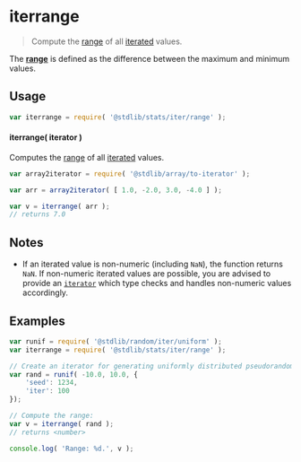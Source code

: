<!--

@license Apache-2.0

Copyright (c) 2019 The Stdlib Authors.

Licensed under the Apache License, Version 2.0 (the "License");
you may not use this file except in compliance with the License.
You may obtain a copy of the License at

   http://www.apache.org/licenses/LICENSE-2.0

Unless required by applicable law or agreed to in writing, software
distributed under the License is distributed on an "AS IS" BASIS,
WITHOUT WARRANTIES OR CONDITIONS OF ANY KIND, either express or implied.
See the License for the specific language governing permissions and
limitations under the License.

-->

# iterrange

> Compute the [range][range] of all [iterated][mdn-iterator-protocol] values.

<section class="intro">

The [**range**][range] is defined as the difference between the maximum and minimum values.

</section>

<!-- /.intro -->

<!-- Package usage documentation. -->

<section class="usage">

## Usage

```javascript
var iterrange = require( '@stdlib/stats/iter/range' );
```

#### iterrange( iterator )

Computes the [range][range] of all [iterated][mdn-iterator-protocol] values.

```javascript
var array2iterator = require( '@stdlib/array/to-iterator' );

var arr = array2iterator( [ 1.0, -2.0, 3.0, -4.0 ] );

var v = iterrange( arr );
// returns 7.0
```

</section>

<!-- /.usage -->

<!-- Package usage notes. Make sure to keep an empty line after the `section` element and another before the `/section` close. -->

<section class="notes">

## Notes

-   If an iterated value is non-numeric (including `NaN`), the function returns `NaN`. If non-numeric iterated values are possible, you are advised to provide an [`iterator`][mdn-iterator-protocol] which type checks and handles non-numeric values accordingly.

</section>

<!-- /.notes -->

<!-- Package usage examples. -->

<section class="examples">

## Examples

<!-- eslint no-undef: "error" -->

```javascript
var runif = require( '@stdlib/random/iter/uniform' );
var iterrange = require( '@stdlib/stats/iter/range' );

// Create an iterator for generating uniformly distributed pseudorandom numbers:
var rand = runif( -10.0, 10.0, {
    'seed': 1234,
    'iter': 100
});

// Compute the range:
var v = iterrange( rand );
// returns <number>

console.log( 'Range: %d.', v );
```

</section>

<!-- /.examples -->

<!-- Section to include cited references. If references are included, add a horizontal rule *before* the section. Make sure to keep an empty line after the `section` element and another before the `/section` close. -->

<section class="references">

</section>

<!-- /.references -->

<!-- Section for all links. Make sure to keep an empty line after the `section` element and another before the `/section` close. -->

<section class="links">

[range]: https://en.wikipedia.org/wiki/Range_%28statistics%29

[mdn-iterator-protocol]: https://developer.mozilla.org/en-US/docs/Web/JavaScript/Reference/Iteration_protocols#The_iterator_protocol

</section>

<!-- /.links -->
